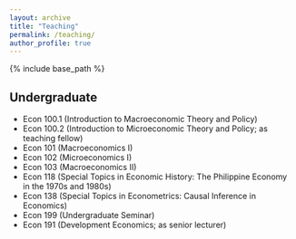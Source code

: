 ```yaml
---
layout: archive
title: "Teaching"
permalink: /teaching/
author_profile: true
---
```


{% include base_path %}

Undergraduate
------
* Econ 100.1 (Introduction to Macroeconomic Theory and Policy)
* Econ 100.2 (Introduction to Microeconomic Theory and Policy; as teaching fellow)
* Econ 101 (Macroeconomics I)
* Econ 102 (Microeconomics I)
* Econ 103 (Macroeconomics II)
* Econ 118 (Special Topics in Economic History: The Philippine Economy in the 1970s and 1980s)
* Econ 138 (Special Topics in Econometrics: Causal Inference in Economics)
* Econ 199 (Undergraduate Seminar)
* Econ 191 (Development Economics; as senior lecturer)